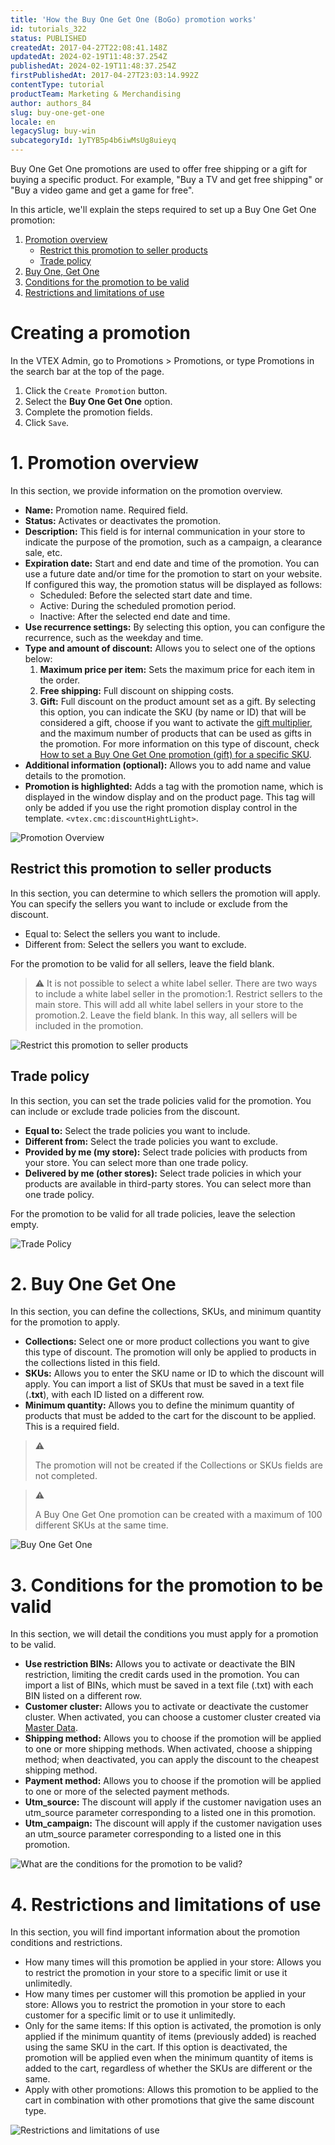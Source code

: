```yaml
---
title: 'How the Buy One Get One (BoGo) promotion works'
id: tutorials_322
status: PUBLISHED
createdAt: 2017-04-27T22:08:41.148Z
updatedAt: 2024-02-19T11:48:37.254Z
publishedAt: 2024-02-19T11:48:37.254Z
firstPublishedAt: 2017-04-27T23:03:14.992Z
contentType: tutorial
productTeam: Marketing & Merchandising
author: authors_84
slug: buy-one-get-one
locale: en
legacySlug: buy-win
subcategoryId: 1yTYB5p4b6iwMsUg8uieyq
---
```



Buy One Get One promotions are used to offer free shipping or a gift for buying a specific product. For example, "Buy a TV and get free shipping" or "Buy a video game and get a game for free".

In this article, we'll explain the steps required to set up a Buy One Get One promotion:

1. [Promotion overview](#1-promotion-overview)
    - [Restrict this promotion to seller products](#restrict-this-promotion-to-seller-products)
    - [Trade policy](#trade-policy)
2. [Buy One, Get One](#2-buy-one-get-one)
3. [Conditions for the promotion to be valid](#3-conditions-for-the-promotions-to-be-valid)
4. [Restrictions and limitations of use](#4-restrictions-and-limitations-of-use)

# Creating a promotion
In the VTEX Admin, go to Promotions > Promotions, or type Promotions in the search bar at the top of the page.

1. Click the `Create Promotion` button.
2. Select the **Buy One Get One** option.
3. Complete the promotion fields.
4. Click `Save`.

# 1. Promotion overview
In this section, we provide information on the promotion overview.
- **Name:** Promotion name. Required field.
- **Status:** Activates or deactivates the promotion.
- **Description:** This field is for internal communication in your store to indicate the purpose of the promotion, such as a campaign, a clearance sale, etc.
- **Expiration date:** Start and end date and time of the promotion. You can use a future date and/or time for the promotion to start on your website. If configured this way, the promotion status will be displayed as follows:
    - Scheduled: Before the selected start date and time.
    - Active: During the scheduled promotion period.
    - Inactive: After the selected end date and time.
- **Use recurrence settings:** By selecting this option, you can configure the recurrence, such as the weekday and time.
- **Type and amount of discount:** Allows you to select one of the options below:
    1. **Maximum price per item:** Sets the maximum price for each item in the order.
    2. **Free shipping:** Full discount on shipping costs.
    3. **Gift:** Full discount on the product amount set as a gift. By selecting this option, you can indicate the SKU (by name or ID) that will be considered a gift, choose if you want to activate the [gift multiplier](https://help.vtex.com/en/tutorial/o-que-significa-ativar-o-multiplicador-de-brinde-em-uma-promocao--1gydgkmjEWcoo2CskUwuYK), and the maximum number of products that can be used as gifts in the promotion. For more information on this type of discount, check [How to set a Buy One Get One promotion (gift) for a specific SKU](https://help.vtex.com/en/tutorial/configurar-promocao-compre-e-ganhe-para-um-sku-especifico).
- **Additional information (optional):** Allows you to add name and value details to the promotion.
- **Promotion is highlighted:** Adds a tag with the promotion name,  which is displayed in the window display and on the product page. This tag will only be added if you use the right promotion display control in the template. `<vtex.cmc:discountHightLight>`.

![Promotion Overview](//images.ctfassets.net/alneenqid6w5/4s7Zxlvv0aIThx2WW2JMO3/fb5019d7359026929f45631e94e2f454/Promotion_Overview.png)

## Restrict this promotion to seller products

In this section, you can determine to which sellers the promotion will apply. You can specify the sellers you want to include or exclude from the discount.

- Equal to: Select the sellers you want to include.
- Different from: Select the sellers you want to exclude.

For the promotion to be valid for all sellers, leave the field blank.

>⚠️ It is not possible to select a white label seller. There are two ways to include a white label seller in the promotion:1. Restrict sellers to the main store. This will add all white label sellers in your store to the promotion.2. Leave the field blank.  In this way, all sellers will be included in the promotion.

![Restrict this promotion to seller products](//images.ctfassets.net/alneenqid6w5/3Up0CJMzHHY9rZO0LLRXuw/32b26e784595d4551700c022fc539598/Restrict_this_promotion_to_seller_products.png)

## Trade policy

In this section, you can set the trade policies valid for the promotion. You can include or exclude trade policies from the discount.

- **Equal to:**  Select the trade policies you want to include.
- **Different from:** Select the trade policies you want to exclude.
- **Provided by me (my store):** Select trade policies with products from your store. You can select more than one trade policy.
- **Delivered by me (other stores):** Select trade policies in which your products are available in third-party stores. You can select more than one trade policy.

For the promotion to be valid for all trade policies, leave the selection empty.

![Trade Policy](//images.ctfassets.net/alneenqid6w5/1EUrXEMs0tyZ6J1ulXco9i/2d378d9c081945a7128525036ed1f9e4/Trade_policy.png)

# 2. Buy One Get One

In this section, you can define the collections, SKUs, and minimum quantity for the promotion to apply.

- **Collections:** Select one or more product collections you want to give this type of discount. The promotion will only be applied to products in the collections listed in this field.
- **SKUs:** Allows you to enter the SKU name or ID to which the discount will apply. You can import a list of SKUs that must be saved in a text file (**.txt**), with each ID listed on a different row.
- **Minimum quantity:** Allows you to define the minimum quantity of products that must be added to the cart for the discount to be applied. This is a required field.

>⚠️ <p>The promotion will not be created if the Collections or SKUs fields are not completed.<p>

>⚠️ <p>A Buy One Get One promotion can be created with a maximum of 100 different SKUs at the same time.<p>

![Buy One Get One](//images.ctfassets.net/alneenqid6w5/27rGDqH0dMTcgA8m7cWs27/c521b34d5694bf3712f5450f32839a91/Buy_One_Get_One.png)

# 3. Conditions for the promotion to be valid

In this section, we will detail the conditions you must apply for a promotion to be valid.

- **Use restriction BINs:** Allows you to activate or deactivate the BIN restriction, limiting the credit cards used in the promotion. You can import a list of BINs, which must be saved in a text file (.txt) with each BIN listed on a different row.
- **Customer cluster:** Allows you to activate or deactivate the customer cluster. When activated, you can choose a customer cluster created via [Master Data](https://help.vtex.com/en/tutorial/como-criar-um-cluster-de-clientes).
- **Shipping method:** Allows you to choose if the promotion will be applied to one or more shipping methods. When activated, choose a shipping method; when deactivated, you can apply the discount to the cheapest shipping method.
- **Payment method:** Allows you to choose if the promotion will be applied to one or more of the selected payment methods.
- **Utm_source:** The discount will apply if the customer navigation uses an utm_source parameter corresponding to a listed one in this promotion.
- **Utm_campaign:** The discount will apply if the customer navigation uses an utm_source parameter corresponding to a listed one in this promotion.

![What are the conditions for the promotion to be valid?](//images.ctfassets.net/alneenqid6w5/4zOT1bHe70Z1wbN2wQjCXD/935d35fb86b2e6931c238d60e14f2872/What_are_the_conditions_for_the_promotion_to_be_valid.png)

# 4. Restrictions and limitations of use

In this section, you will find important information about the promotion conditions and restrictions.

- How many times will this promotion be applied in your store: Allows you to restrict the promotion in your store to a specific limit or use it unlimitedly.
- How many times per customer will this promotion be applied in your store: Allows you to restrict the promotion in your store to each customer for a specific limit or to use it unlimitedly.
- Only for the same items: If this option is activated, the promotion is only applied if the minimum quantity of items (previously added) is reached using the same SKU in the cart. If this option is deactivated, the promotion will be applied even when the minimum quantity of items is added to the cart, regardless of whether the SKUs are different or the same.
- Apply with other promotions: Allows this promotion to be applied to the cart in combination with other promotions that give the same discount type.

![Restrictions and limitations of use](//images.ctfassets.net/alneenqid6w5/71kLc3PWSLecGA49Iytuyd/3786a7a5b6067de6410cabfe402325b4/Restrictions_and_limitations_of_use.png)
